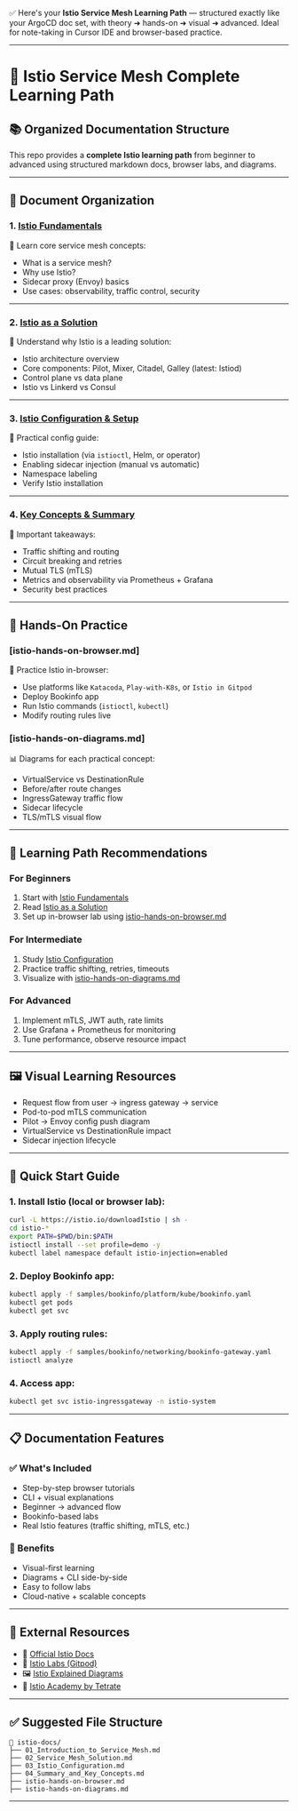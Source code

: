 ✅ Here's your **Istio Service Mesh Learning Path** — structured exactly like your ArgoCD doc set, with theory ➜ hands-on ➜ visual ➜ advanced. Ideal for note-taking in Cursor IDE and browser-based practice.

---

# 🚀 **Istio Service Mesh Complete Learning Path**

## 📚 **Organized Documentation Structure**

This repo provides a **complete Istio learning path** from beginner to advanced using structured markdown docs, browser labs, and diagrams.

---

## 📁 **Document Organization**

### **1. [Istio Fundamentals](01_Introduction_to_Service_Mesh.md)**

📘 Learn core service mesh concepts:

* What is a service mesh?
* Why use Istio?
* Sidecar proxy (Envoy) basics
* Use cases: observability, traffic control, security

---

### **2. [Istio as a Solution](02_Service_Mesh_Solution.md)**

📘 Understand why Istio is a leading solution:

* Istio architecture overview
* Core components: Pilot, Mixer, Citadel, Galley (latest: Istiod)
* Control plane vs data plane
* Istio vs Linkerd vs Consul

---

### **3. [Istio Configuration & Setup](03_Istio_Configuration.md)**

📘 Practical config guide:

* Istio installation (via `istioctl`, Helm, or operator)
* Enabling sidecar injection (manual vs automatic)
* Namespace labeling
* Verify Istio installation

---

### **4. [Key Concepts & Summary](04_Summary_and_Key_Concepts.md)**

📘 Important takeaways:

* Traffic shifting and routing
* Circuit breaking and retries
* Mutual TLS (mTLS)
* Metrics and observability via Prometheus + Grafana
* Security best practices

---

## 🎯 **Hands-On Practice**

### **\[istio-hands-on-browser.md]**

🧪 Practice Istio in-browser:

* Use platforms like `Katacoda`, `Play-with-K8s`, or `Istio in Gitpod`
* Deploy Bookinfo app
* Run Istio commands (`istioctl`, `kubectl`)
* Modify routing rules live

### **\[istio-hands-on-diagrams.md]**

📊 Diagrams for each practical concept:

* VirtualService vs DestinationRule
* Before/after route changes
* IngressGateway traffic flow
* Sidecar lifecycle
* TLS/mTLS visual flow

---

## 🧠 **Learning Path Recommendations**

### **For Beginners**

1. Start with [Istio Fundamentals](01_Introduction_to_Service_Mesh.md)
2. Read [Istio as a Solution](02_Service_Mesh_Solution.md)
3. Set up in-browser lab using [istio-hands-on-browser.md](istio-hands-on-browser.md)

### **For Intermediate**

1. Study [Istio Configuration](03_Istio_Configuration.md)
2. Practice traffic shifting, retries, timeouts
3. Visualize with [istio-hands-on-diagrams.md](istio-hands-on-diagrams.md)

### **For Advanced**

1. Implement mTLS, JWT auth, rate limits
2. Use Grafana + Prometheus for monitoring
3. Tune performance, observe resource impact

---

## 🖼️ **Visual Learning Resources**

* Request flow from user → ingress gateway → service
* Pod-to-pod mTLS communication
* Pilot → Envoy config push diagram
* VirtualService vs DestinationRule impact
* Sidecar injection lifecycle

---

## 🚀 **Quick Start Guide**

### 1. Install Istio (local or browser lab):

```bash
curl -L https://istio.io/downloadIstio | sh -
cd istio-*
export PATH=$PWD/bin:$PATH
istioctl install --set profile=demo -y
kubectl label namespace default istio-injection=enabled
```

### 2. Deploy Bookinfo app:

```bash
kubectl apply -f samples/bookinfo/platform/kube/bookinfo.yaml
kubectl get pods
kubectl get svc
```

### 3. Apply routing rules:

```bash
kubectl apply -f samples/bookinfo/networking/bookinfo-gateway.yaml
istioctl analyze
```

### 4. Access app:

```bash
kubectl get svc istio-ingressgateway -n istio-system
```

---

## 📋 **Documentation Features**

### ✅ What's Included

* Step-by-step browser tutorials
* CLI + visual explanations
* Beginner → advanced flow
* Bookinfo-based labs
* Real Istio features (traffic shifting, mTLS, etc.)

### 🎯 Benefits

* Visual-first learning
* Diagrams + CLI side-by-side
* Easy to follow labs
* Cloud-native + scalable concepts

---

## 🔗 **External Resources**

* 📘 [Official Istio Docs](https://istio.io/latest/docs/)
* 🧪 [Istio Labs (Gitpod)](https://github.com/solo-io/istio-workshops)
* 🖼️ [Istio Explained Diagrams](https://istio.io/latest/docs/ops/diagnostic-tools/)
* 🎥 [Istio Academy by Tetrate](https://academy.tetrate.io/)

---

## ✅ Suggested File Structure

```
📁 istio-docs/
├── 01_Introduction_to_Service_Mesh.md
├── 02_Service_Mesh_Solution.md
├── 03_Istio_Configuration.md
├── 04_Summary_and_Key_Concepts.md
├── istio-hands-on-browser.md
├── istio-hands-on-diagrams.md
```

---
